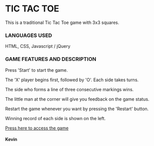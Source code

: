 # TIC TAC TOE

This is a traditional Tic Tac Toe game with 3x3 squares.

### LANGUAGES USED

HTML, CSS, Javascript / jQuery

### GAME FEATURES AND DESCRIPTION

Press 'Start' to start the game.

The 'X' player begins first, followed by 'O'. Each side takes turns.

The side who forms a line of three consecutive markings wins.

The little man at the corner will give you feedback on the game status.

Restart the game whenever you want by pressing the 'Restart' button.

Winning record of each side is shown on the left.

[Press here to access the game](https://kevin-hw-li.github.io/tictactoe/)


#### Kevin
